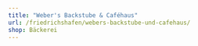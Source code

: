 ```yaml
---
title: "Weber's Backstube & Caféhaus"
url: /friedrichshafen/webers-backstube-und-cafehaus/
shop: Bäckerei
---
```


